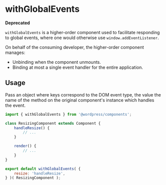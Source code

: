# withGlobalEvents

**Deprecated**

`withGlobalEvents` is a higher-order component used to facilitate responding to global events, where one would otherwise use `window.addEventListener`.

On behalf of the consuming developer, the higher-order component manages:

-   Unbinding when the component unmounts.
-   Binding at most a single event handler for the entire application.

## Usage

Pass an object where keys correspond to the DOM event type, the value the name of the method on the original component's instance which handles the event.

```js
import { withGlobalEvents } from '@wordpress/components';

class ResizingComponent extends Component {
	handleResize() {
		// ...
	}

	render() {
		// ...
	}
}

export default withGlobalEvents( {
	resize: 'handleResize',
} )( ResizingComponent );
```
